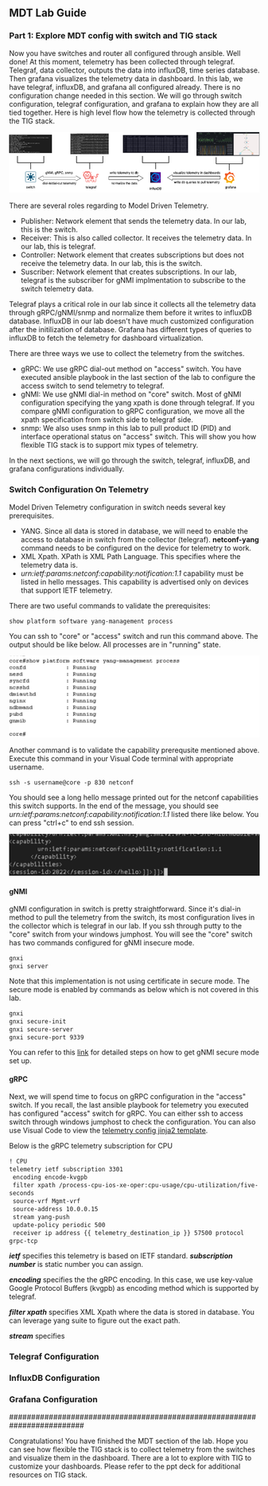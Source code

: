 ## MDT Lab Guide

### Part 1: Explore MDT config with switch and TIG stack

Now you have switches and router all configured through ansible. Well done! At this moment, telemetry has been collected through telegraf. Telegraf, data collector, outputs the data into influxDB, time series database. Then grafana visualizes the telemetry data in dashboard. In this lab, we have telegraf, influxDB, and grafana all configured already. There is no configuration change needed in this section. We will go through switch configuration, telegraf configuration, and grafana to explain how they are all tied together. Here is high level flow how the telemetry is collected through the TIG stack.

![json](./images/tig.png?raw=true "Import JSON")

There are several roles regarding to Model Driven Telemetry.
* Publisher: Network element that sends the telemetry data. In our lab, this is the switch.
* Receiver: This is also called collector. It receives the telemetry data. In our lab, this is telegraf.
* Controller: Network element that creates subscriptions but does not receive the telemetry data. In our lab, this is the switch.
* Suscriber: Network element that creates subscriptions. In our lab, telegraf is the subscriber for gNMI implmentation to subscribe to the switch telemetry data.

Telegraf plays a critical role in our lab since it collects all the telemetry data through gRPC/gNMI/snmp and normalize them before it writes to influxDB database. InfluxDB in our lab doesn't have much customized configuration after the initilization of database. Grafana has different types of queries to influxDB to fetch the telemetry for dashboard virtualization. 

There are three ways we use to collect the telemetry from the switches. 
* gRPC: We use gRPC dial-out method on "access" switch. You have executed ansible playbook in the last section of the lab to configure the access switch to send telemetry to telegraf. 
* gNMI: We use gNMI dial-in method on "core" switch. Most of gNMI configuration specifying the yang xpath is done through telegraf. If you compare gNMI configuration to gRPC configuration, we move all the xpath specification from switch side to telegraf side.
* snmp: We also uses snmp in this lab to pull product ID (PID) and interface operational status on "access" switch. This will show you how flexible TIG stack is to support mix types of telemetry.

In the next sections, we will go through the switch, telegraf, influxDB, and grafana configurations individually.

### Switch Configuration On Telemetry
Model Driven Telemetry configuration in switch needs several key prerequisites.
* YANG. Since all data is stored in database, we will need to enable the access to database in switch from the collector (telegraf). **netconf-yang** command needs to be configured on the device for telemetry to work.
* XML Xpath. XPath is XML Path Language. This specifies where the telemetry data is. 
* _urn:ietf:params:netconf:capability:notification:1.1_ capability must be listed in hello messages. This capability is advertised only on devices that support IETF telemetry.

There are two useful commands to validate the prerequisites:
```
show platform software yang-management process
```
You can ssh to "core" or "access" switch and run this command above. The output should be like below. All processes are in "running" state.

![json](./images/core_show_process.png?raw=true "Import JSON")

Another command is to validate the capability prerequsite mentioned above. Execute this command in your Visual Code terminal with appropriate username.
```
ssh -s username@core -p 830 netconf
```
You should see a long hello message printed out for the netconf capabilities this switch supports. In the end of the message, you should see _urn:ietf:params:netconf:capability:notification:1.1_ listed there like below. You can press "ctrl+c" to end ssh session.

![json](./images/netconf_capability.png?raw=true "Import JSON")

#### gNMI
gNMI configuration in switch is pretty straightforward. Since it's dial-in method to pull the telemetry from the switch, its most configuration lives in the collector which is telegraf in our lab. If you ssh through putty to the "core" switch from your windows jumphost. You will see the "core" switch has two commands configured for gNMI insecure mode. 
```
gnxi
gnxi server
```
Note that this implementation is not using certificate in secure mode. The secure mode is enabled by commands as below which is not covered in this lab.
```
gnxi
gnxi secure-init
gnxi secure-server
gnxi secure-port 9339
```
You can refer to this [link](https://github.com/jeremycohoe/cisco-ios-xe-programmability-lab-module-5-gnmi) for detailed steps on how to get gNMI secure mode set up.

#### gRPC
Next, we will spend time to focus on gRPC configuration in the "access" switch. If you recall, the last ansible playbook for telemetry you executed has configured "access" switch for gRPC. You can either ssh to access switch through windows jumphost to check the configuration. You can also use Visual Code to view the [telemetry config jinja2 template](templates/telemetry_config.j2).

Below is the gRPC telemetry subscription for CPU 
```
! CPU
telemetry ietf subscription 3301
 encoding encode-kvgpb
 filter xpath /process-cpu-ios-xe-oper:cpu-usage/cpu-utilization/five-seconds
 source-vrf Mgmt-vrf
 source-address 10.0.0.15
 stream yang-push
 update-policy periodic 500
 receiver ip address {{ telemetry_destination_ip }} 57500 protocol grpc-tcp
```

**_ietf_** specifies this telemetry is based on IETF standard. **_subscription number_** is static number you can assign.

**_encoding_** specifies the the gRPC encoding. In this case, we use key-value Google Protocol Buffers (kvgpb) as encoding method which is supported by telegraf.

**_filter xpath_** specifies XML Xpath where the data is stored in database. You can leverage yang suite to figure out the exact path.

**_stream_** specifies 



### Telegraf Configuration


### InfluxDB Configuration


### Grafana Configuration


\#\#\#\#\#\#\#\#\#\#\#\#\#\#\#\#\#\#\#\#\#\#\#\#\#\#\#\#\#\#\#\#\#\#\#\#\#\#\#\#\#\#\#\#\#\#\#\#\#\#\#\#\#\#\#\#\#\#\#\#\#\#\#\#\#\#\#\#\#\#\#\#\#

Congratulations! You have finished the MDT section of the lab. Hope you can see how flexible the TIG stack is to collect telemetry from the switches and visualize them in the dashboard. There are a lot to explore with TIG to customize your dashboards. Please refer to the ppt deck for additional resources on TIG stack.